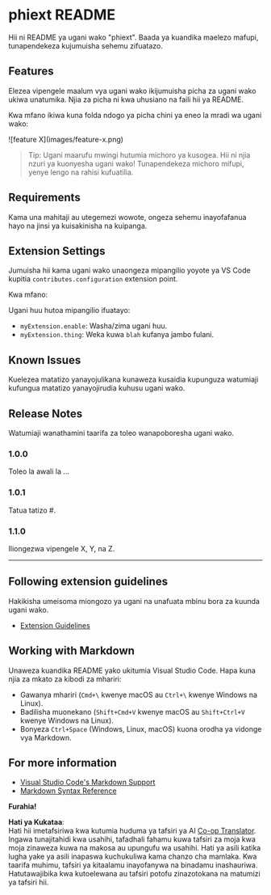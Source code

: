 <!--
CO_OP_TRANSLATOR_METADATA:
{
  "original_hash": "63e2d8f5b452d7842ae393f19ad812c5",
  "translation_date": "2025-05-09T05:29:58+00:00",
  "source_file": "code/09.UpdateSamples/Aug/vscode/phiext/README.md",
  "language_code": "sw"
}
-->
# phiext README

Hii ni README ya ugani wako "phiext". Baada ya kuandika maelezo mafupi, tunapendekeza kujumuisha sehemu zifuatazo.

## Features

Elezea vipengele maalum vya ugani wako ikijumuisha picha za ugani wako ukiwa unatumika. Njia za picha ni kwa uhusiano na faili hii ya README.

Kwa mfano ikiwa kuna folda ndogo ya picha chini ya eneo la mradi wa ugani wako:

\!\[feature X\]\(images/feature-x.png\)

> Tip: Ugani maarufu mwingi hutumia michoro ya kusogea. Hii ni njia nzuri ya kuonyesha ugani wako! Tunapendekeza michoro mifupi, yenye lengo na rahisi kufuatilia.

## Requirements

Kama una mahitaji au utegemezi wowote, ongeza sehemu inayofafanua hayo na jinsi ya kuisakinisha na kuipanga.

## Extension Settings

Jumuisha hii kama ugani wako unaongeza mipangilio yoyote ya VS Code kupitia `contributes.configuration` extension point.

Kwa mfano:

Ugani huu hutoa mipangilio ifuatayo:

* `myExtension.enable`: Washa/zima ugani huu.
* `myExtension.thing`: Weka kuwa `blah` kufanya jambo fulani.

## Known Issues

Kuelezea matatizo yanayojulikana kunaweza kusaidia kupunguza watumiaji kufungua matatizo yanayojirudia kuhusu ugani wako.

## Release Notes

Watumiaji wanathamini taarifa za toleo wanapoboresha ugani wako.

### 1.0.0

Toleo la awali la ...

### 1.0.1

Tatua tatizo #.

### 1.1.0

Iliongezwa vipengele X, Y, na Z.

---

## Following extension guidelines

Hakikisha umeisoma miongozo ya ugani na unafuata mbinu bora za kuunda ugani wako.

* [Extension Guidelines](https://code.visualstudio.com/api/references/extension-guidelines)

## Working with Markdown

Unaweza kuandika README yako ukitumia Visual Studio Code. Hapa kuna njia za mkato za kibodi za mhariri:

* Gawanya mhariri (`Cmd+\` kwenye macOS au `Ctrl+\` kwenye Windows na Linux).
* Badilisha muonekano (`Shift+Cmd+V` kwenye macOS au `Shift+Ctrl+V` kwenye Windows na Linux).
* Bonyeza `Ctrl+Space` (Windows, Linux, macOS) kuona orodha ya vidonge vya Markdown.

## For more information

* [Visual Studio Code's Markdown Support](http://code.visualstudio.com/docs/languages/markdown)
* [Markdown Syntax Reference](https://help.github.com/articles/markdown-basics/)

**Furahia!**

**Hati ya Kukataa**:  
Hati hii imetafsiriwa kwa kutumia huduma ya tafsiri ya AI [Co-op Translator](https://github.com/Azure/co-op-translator). Ingawa tunajitahidi kwa usahihi, tafadhali fahamu kuwa tafsiri za moja kwa moja zinaweza kuwa na makosa au upungufu wa usahihi. Hati ya asili katika lugha yake ya asili inapaswa kuchukuliwa kama chanzo cha mamlaka. Kwa taarifa muhimu, tafsiri ya kitaalamu inayofanywa na binadamu inashauriwa. Hatutawajibika kwa kutoelewana au tafsiri potofu zinazotokana na matumizi ya tafsiri hii.